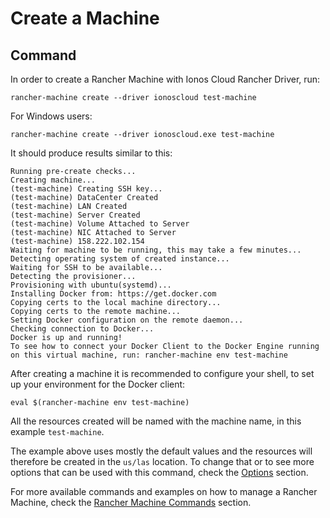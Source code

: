 # Create a Machine

## Command

In order to create a Rancher Machine with Ionos Cloud Rancher Driver, run:

```
rancher-machine create --driver ionoscloud test-machine
```

For Windows users: 

```
rancher-machine create --driver ionoscloud.exe test-machine
```

It should produce results similar to this:

```
Running pre-create checks...
Creating machine...
(test-machine) Creating SSH key...
(test-machine) DataCenter Created
(test-machine) LAN Created
(test-machine) Server Created
(test-machine) Volume Attached to Server
(test-machine) NIC Attached to Server
(test-machine) 158.222.102.154
Waiting for machine to be running, this may take a few minutes...
Detecting operating system of created instance...
Waiting for SSH to be available...
Detecting the provisioner...
Provisioning with ubuntu(systemd)...
Installing Docker from: https://get.docker.com
Copying certs to the local machine directory...
Copying certs to the remote machine...
Setting Docker configuration on the remote daemon...
Checking connection to Docker...
Docker is up and running!
To see how to connect your Docker Client to the Docker Engine running on this virtual machine, run: rancher-machine env test-machine
```

After creating a machine it is recommended to configure your shell, to set up your environment for the Docker client:

```
eval $(rancher-machine env test-machine)
```

All the resources created will be named with the machine name, in this example `test-machine`. 

The example above uses mostly the default values and the resources will therefore be created in the `us/las` location.
To change that or to see more options that can be used with this command, check the [Options](./options.md) section.

For more available commands and examples on how to manage a Rancher Machine, check the [Rancher Machine Commands](./rancher-commands.md) section.
